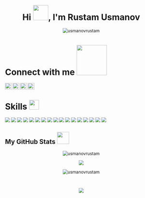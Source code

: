 ### <h1 align="center">Hi <img src = "https://raw.githubusercontent.com/MartinHeinz/MartinHeinz/master/wave.gif" width="50" height="50">, I'm Rustam Usmanov</h1>


<p align="center"> <img src="https://komarev.com/ghpvc/?username=usmanovrustam" alt="usmanovrustam" /> </p>

<!-- - 👨‍💻 I'm a Mobile Software Engineer at [Calypso Intelligent Solution(OSCE)][calypso] -->
<!-- - 🇺🇿 I'm from Uzbekistan, 21 years old and studying at [Amity University in Tashkent][amity] -->

### <h1> Connect with me <img src='https://raw.githubusercontent.com/ShahriarShafin/ShahriarShafin/main/Assets/handshake.gif' width="100"> </h1>

[<img align="left" alt="usmanov_ru | Instagram" width="22px" src="https://upload.wikimedia.org/wikipedia/commons/thumb/a/a5/Instagram_icon.png/768px-Instagram_icon.png" />][instagram]
[<img align="left" alt="rustam_usmanov_ | Twitter" width="22px" src="https://logodownload.org/wp-content/uploads/2014/09/twitter-logo-2-1.png" />][twitter]
[<img align="left" alt="rustamusmanov | LinkedIn" width="22px" src="https://upload.wikimedia.org/wikipedia/commons/thumb/c/ca/LinkedIn_logo_initials.png/768px-LinkedIn_logo_initials.png" />][linkedin]
[<img align="left" alt="nephore | Telegram" width="22px" src="https://upload.wikimedia.org/wikipedia/commons/thumb/5/5c/Telegram_Messenger.png/768px-Telegram_Messenger.png" />][telegram]

<br />

### <h1> Skills <img src = "https://media2.giphy.com/media/QssGEmpkyEOhBCb7e1/giphy.gif?cid=ecf05e47a0n3gi1bfqntqmob8g9aid1oyj2wr3ds3mg700bl&rid=giphy.gif" width="32"> </h1>

![](https://img.shields.io/badge/OS-MacOS-informational?style=flat&logo=apple&logoColor=white&color=999999)
![](https://img.shields.io/badge/OS-Widows-informational?style=flat&logo=windows&logoColor=white&color=blue)
![](https://img.shields.io/badge/Code-Flutter-informational?style=flat&logo=flutter&logoColor=white&color=00BFFF)
![](https://img.shields.io/badge/Code-Dart-informational?style=flat&logo=dart&logoColor=white&color=1E90FF)
![](https://img.shields.io/badge/Code-JavaScript-informational?style=flat&logo=javascript&logoColor=white&color=F7DF1E)
![](https://img.shields.io/badge/Code-HTML-informational?style=flat&logo=html5&logoColor=white&color=E34F26)
![](https://img.shields.io/badge/Code-CSS-informational?style=flat&logo=css3&logoColor=white&color=1572B6)
![](https://img.shields.io/badge/Code-Java-informational?style=flat&logo=java&logoColor=white&color=red)
![](https://img.shields.io/badge/Code-Kotlin-informational?style=flat&logo=kotlin&logoColor=white&color=purple)
![](https://img.shields.io/badge/Code-C_Programming-informational?style=flat&logo=C&logoColor=white&color=green)
![](https://img.shields.io/badge/Code-Python-informational?style=flat&logo=python&logoColor=white&color=darkblue)
![](https://img.shields.io/badge/Shell-Zsh-informational?style=flat&logo=gnu-bash&logoColor=white&color=4EAA25)
![](https://img.shields.io/badge/Cloud-Firebase-informational?style=flat&logo=firebase&logoColor=white&color=FFCA28)
![](https://img.shields.io/badge/Tools-VSCode-informational?style=flat&logo=visual-studio-code&logoColor=white&color=007ACC)
![](https://img.shields.io/badge/Tools-Git-informational?style=flat&logo=git&logoColor=white&color=F05032)
![](https://img.shields.io/badge/Tools-Github-informational?style=flat&logo=github&logoColor=white&color=181717)
![](https://img.shields.io/badge/Tools-Gitlab-informational?style=flat&logo=gitlab&logoColor=white&color=orange)

<h2> My GitHub Stats <img src='https://media1.giphy.com/media/du3J3cXyzhj75IOgvA/giphy.gif?cid=ecf05e47x2g034i9pzwtzzsd3xgg2w9nr94t4tflbbgo3008&rid=giphy.gif' width="40"> </h2>

<p align="center"><img align="center" src="https://github-readme-streak-stats.herokuapp.com/?user=usmanovrustam&theme=dark" alt="usmanovrustam" /></p>

<p align="center">
<img src="https://github-readme-stats.vercel.app/api?username=usmanovrustam&show_icons=true&include_all_commits=true&line_height=20&count_private=true&theme=merko" />
</p>

<p align="center">
<img src="https://github-readme-stats.vercel.app/api/top-langs?username=usmanovrustam&show_icons=true&locale=en&layout=compact&theme=dark" alt="usmanovrustam" />
</p>

<br />

<p align="center">
  <img src="https://github-profile-trophy.vercel.app/?username=usmanovrustam&show_private=true&margin-w=28&margin-h=15&theme=onedark" />
</p>


[instagram]: https://instagram.com/usmanov_ru
[twitter]: https://twitter.com/rustam_usmanov_
[linkedin]: https://linkedin.com/in/rustamusmanov
[telegram]: https://www.t.me/usmanovrustam
[calypso]: https://calypso.uz
[amity]:https://amity.uz

